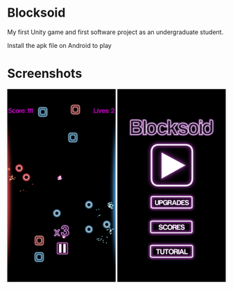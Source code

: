 # Blocksoid

My first Unity game and first software project as an undergraduate student.

Install the apk file on Android to play

# Screenshots

<p align="center">
  <img src="./screenshots/blocksoid_screenshot.png" width="250">
  <img src="./screenshots/blocksoid_menu_screenshot.png" width="250">
</p>
